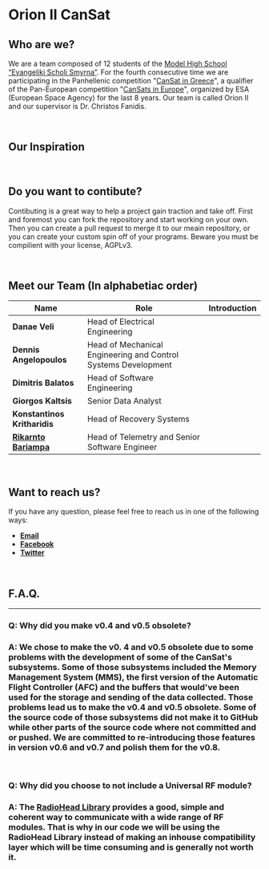 # Orion II CanSat

## Who are we?
We are a team composed of 12 students of the [Model High School “Evangeliki Scholi Smyrna”](http://lyk-evsch-n-smyrn.att.sch.gr/wordpress/?p=1322). For the fourth consecutive time we are participating in the Panhellenic competition "[CanSat in Greece](https://cansat.gr/)", a qualifier of the Pan-European competition "[CanSats in Europe](http://www.esa.int/SPECIALS/CanSat/SEMXTDCKP6G_0.html)", organized by ESA (European Space Agency) for the last 8 years. Our team is called Orion II and our supervisor is Dr. Christos Fanidis.

&nbsp;
## Our Inspiration

&nbsp;
## Do you want to contibute?
Contibuting is a great way to help a project gain traction and take off. First and foremost you can fork the repository and start working on your own. Then you can create a pull request to merge it to our meain repository, or you can create your custom spin off of your programs. Beware you must be compilient with your license, AGPLv3.

&nbsp;
## Meet our Team (In alphabetiac order)
|             Name             |                                   Role                                   |              Introduction              |
| ---------------------------- | ------------------------------------------------------------------------ | -------------------------------------- |
|        __Danae Veli__        |                  Head of Electrical Engineering                          |                                        |
|    __Dennis Angelopoulos__   |      Head of Mechanical Engineering and Control Systems Development      |                                        |
|     __Dimitris Balatos__     |                     Head of Software Engineering                         |                                        |
|     __Giorgos Kaltsis__      |                         Senior Data Analyst                              |                                        |
| __Konstantinos Kritharidis__ |                    Head of Recovery Systems                              |                                        |
| [__Rikarnto Bariampa__](https://github.com/richardbar) | Head of Telemetry and Senior Software Engineer |                                        |

&nbsp;
## Want to reach us?
If you have any question, please feel free to reach us in one of the following ways:
* [__Email__](mailto:orioncantgr@gmail.com)
* [__Facebook__](https://www.facebook.com/orioncansatteam)
* [__Twitter__](https://twitter.com/OrionCanSat2020)

&nbsp;
## F.A.Q.
---
### __Q: Why did you make v0.4 and v0.5 obsolete?__
### __A:__ We chose to make the v0. 4 and v0.5 obsolete due to some problems with the development of some of the CanSat's subsystems. Some of those subsystems included the Memory Management System (__MMS__), the first version of the Automatic Flight Controller (__AFC__) and the buffers that would've been used for the storage and sending of the data collected. Those problems lead us to make the v0.4 and v0.5 obsolete. Some of the source code of those subsystems did not make it to GitHub while other parts of the source code where not committed and or pushed. We are committed to re-introducing those features in version v0.6 and v0.7 and polish them for the v0.8.
&nbsp;
### __Q: Why did you choose to not include a Universal RF module?__
### __A:__ The [RadioHead Library](http://www.airspayce.com/mikem/arduino/RadioHead/) provides a good, simple and coherent way to communicate with a wide range of RF modules. That is why in our code we will be using the RadioHead Library instead of making an inhouse compatibility layer which will be time consuming and is generally not worth it.